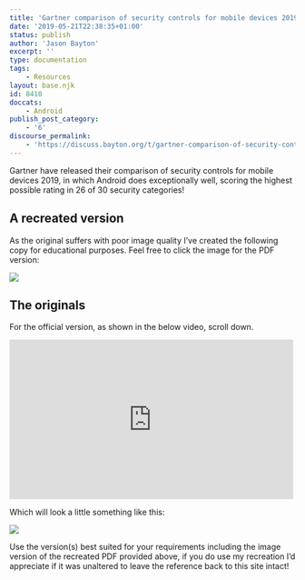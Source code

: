 ```yaml
---
title: 'Gartner comparison of security controls for mobile devices 2019'
date: '2019-05-21T22:38:35+01:00'
status: publish
author: 'Jason Bayton'
excerpt: ''
type: documentation
tags: 
    - Resources
layout: base.njk
id: 8410
doccats:
    - Android
publish_post_category:
    - '6'
discourse_permalink:
    - 'https://discuss.bayton.org/t/gartner-comparison-of-security-controls-for-mobile-devices-2019/299'
---
```

Gartner have released their comparison of security controls for mobile devices 2019, in which Android does exceptionally well, scoring the highest possible rating in 26 of 30 security categories!

A recreated version
-------------------

As the original suffers with poor image quality I’ve created the following copy for educational purposes. Feel free to click the image for the PDF version:

[![](https://r2_worker.bayton.workers.dev/uploads/2019/05/Gartner-Comparison-of-Security-Controls-2019-copy-1.jpg)](https://r2_worker.bayton.workers.dev/download/doc/ae-general/Gartner_Comparison_of_Security_Controls_2019.pdf)

The originals
-------------

For the official version, as shown in the below video, scroll down.

<iframe allow="accelerometer; autoplay; encrypted-media; gyroscope; picture-in-picture" allowfullscreen="" frameborder="0" height="281" loading="lazy" src="https://www.youtube.com/embed/zRhSmH4vSE0?feature=oembed" title="2019 state of mobile security intro - Interview with Gartner's Patrick Hevesi" width="500"></iframe>

Which will look a little something like this:

![](https://r2_worker.bayton.workers.dev/uploads/2019/05/0.png)

Use the version(s) best suited for your requirements including the image version of the recreated PDF provided above, if you do use my recreation I’d appreciate if it was unaltered to leave the reference back to this site intact!